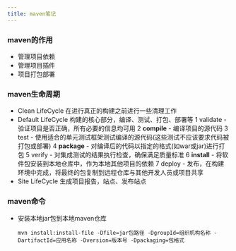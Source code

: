 ```yaml
---
title: maven笔记
---
```


### maven的作用
* 管理项目依赖
* 管理项目插件
* 项目打包部署

### maven生命周期
* Clean LifeCycle 在进行真正的构建之前进行一些清理工作
* Default LifeCycle 构建的核心部分，编译、测试、打包、部署等
	1 validate - 验证项目是否正确，所有必要的信息均可用
	2 **compile** - 编译项目的源代码
	3 test - 使用适合的单元测试框架测试编译的源代码(这些测试不应该要求代码被打包或部署)
	4 **package** - 对编译后的代码以指定的格式(如war或jar)进行打包 
	5 verify - 对集成测试的结果执行检查，确保满足质量标准
	6 **install** - 将软件包安装到本地仓库中，作为本地其他项目的依赖
	7 deploy - 发布，在构建环境中完成，将最终的包复制到远程仓库与其他开发人员或项目共享
* Site LifeCycle 生成项目报告，站点、发布站点
 
### maven命令
* 安装本地jar包到本地maven仓库
	```
	mvn install:install-file -Dfile=jar包路径 -DgroupId=组织机构名称 -DartifactId=应用名称 -Dversion=版本号 -Dpackaging=包格式
	```
